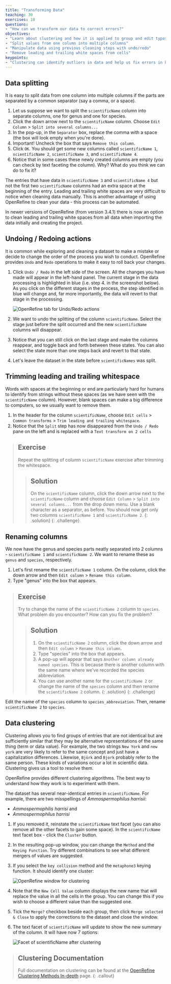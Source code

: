 ```yaml
---
title: "Transforming Data"
teaching: 30
exercises: 10
questions:
- "How can we transform our data to correct errors?"
objectives:
- "Learn about clustering and how it is applied to group and edit typos"
- "Split values from one column into multiple columns"
- "Manipulate data using previous cleaning steps with undo/redo"
- "Remove leading and trailing white spaces from cells"
keypoints:
- "Clustering can identify outliers in data and help us fix errors in bulk"
---
```


## Data splitting

It is easy to split data from one column into multiple columns if the parts are separated by a common separator (say a comma, or a space).

1. Let us suppose we want to split the `scientificName` column into separate columns, one for genus and one for species.
2. Click the down arrow next to the `scientificName` column. Choose `Edit Column` > `Split into several columns...`
3. In the pop-up, in the `Separator` box, replace the comma with a space (the box will look empty when you're done).
4. Important! Uncheck the box that says `Remove this column`.
5. Click `OK`. You should get some new columns called `scientificName 1`, `scientificName 2`, `scientificName 3`, and `scientificName 4`.
6. Notice that in some cases these newly created columns are empty (you can check by text faceting the column). Why? What do you think we can do to fix it?

The entries that have data in `scientificName 3` and `scientificName 4` but not the first two `scientificName` columns had an extra space at the beginning of the entry. Leading and trailing white spaces are very difficult to notice when cleaning data
manually. This is another advantage of using OpenRefine to clean your data - this process can be automated.

In newer versions of OpenRefine (from version 3.4.1) there is now an option to
clean leading and trailing white spaces from all data when importing the data initially and creating the project.

## Undoing / Redoing actions

It is common while exploring and cleaning a dataset to make a mistake or decide to change the order of the process you wish to conduct. OpenRefine provides `Undo` and `Redo` operations to make it easy to roll back your changes.

1. Click `Undo / Redo` in the left side of the screen. All the changes you have made will appear in the left-hand panel.
   The current stage in the data processing is highlighted in blue (i.e. step 4. in the screenshot below). As you click
   on the different stages in the process, the step identified in blue will change and, far more importantly, the data
   will revert to that stage in the processing.

   ![OpenRefine tab for Undo/Redo actions](../fig/or362-undoredo.png)

1. We want to undo the splitting of the column `scientificName`. Select the stage just
   before the split occurred and the new `scientificName` columns will disappear.
1. Notice that you can still click on the last stage and make the columns reappear, and toggle back and forth between these states. You can also select the state more than one steps back and revert to that state.
1. Let's leave the dataset in the state before `scientificNames` was split.

## Trimming leading and trailing whitespace

Words with spaces at the beginning or end are particularly hard for humans to identify from strings without these spaces (as we have seen with the `scientificName` column). However, blank spaces can make a big difference to computers, so we usually want to remove them.

1. In the header for the column `scientificName`, choose `Edit cells` > `Common transforms` > `Trim leading and trailing whitespace`.
2. Notice that the `Split` step has now disappeared from the `Undo / Redo` pane on the left and is replaced with a `Text transform on 2 cells`

> ## Exercise
> Repeat the splitting of column `scientificName` exercise after trimming the whitespace.
> > ## Solution
> >
> > On the `scientificName` column, click the down arrow next to the `scientificName` column and
> > choose `Edit Column` > `Split into several columns...` from the drop down menu. Use a blank character as a separator,
> > as before. You should now get only two columns `scientificName 1` and `scientificName 2`.
> {: .solution}
{: .challenge}

## Renaming columns

We now have the genus and species parts neatly separated into 2 columns - `scientificName 1` and `scientificName 2`.
We want to rename these as `genus` and `species`, respectively.
1. Let's first rename the `scientificName 1` column. On the column, click the down arrow and then `Edit column` > `Rename this column`.
3. Type "genus" into the box that appears.

> ## Exercise
>
> Try to change the name of the `scientificName 2` column to `species`. What problem do you encounter? How can you fix the problem?
>
> > ## Solution
> >
> > 1. On the `scientificName 2` column, click the down arrow and then `Edit column` > `Rename this column`.
> > 1. Type "species" into the box that appears.
> > 1. A pop-up will appear that says `Another column already named species`. This is because there is another column with the same name where we've recorded the species abbreviation.
> > 1. You can use another name for the `scientificName 2` or change the name of the `species` column and then rename the `scientificName 2` column.
> {: .solution}
{: .challenge}

Edit the name of the `species` column to `species_abbreviation`. Then, rename `scientificName 2` to `species`.

## Data clustering

Clustering allows you to find groups of entries that are not identical but are
sufficiently similar that they may be alternative representations of the same thing (term or data value).
For example, the two strings `New York` and `new york` are very likely to refer to the same concept and just have a
capitalization differences. Likewise, `Björk` and `Bjork` probably refer to the same person. These kinds of variations
occur a lot in scientific data. Clustering gives us a tool to resolve them.

OpenRefine provides different clustering algorithms. The best way to understand how they work is to experiment with them.

The dataset has several near-identical entries in `scientificName`. For example, there are two misspellings of *Ammospermophilus harrisii*:

 * *Ammospermophilis harrisi* and
 * *Ammospermophilus harrisi*

1. If you removed it, reinstate the `scientificName` text facet (you can also remove all the other facets to gain some space).
In the `scientificName` text facet box - click the `Cluster` button.
1. In the resulting pop-up window, you can change the `Method` and the `Keying Function`. Try different combinations to see what different mergers of values are suggested.
1. If you select the `key collision` method and the `metaphone3` keying function. It should identify one cluster:

   ![OpenRefine window for clustering](../fig/or362-clustering.png)

1. Note that the `New Cell Value` column displays the new name that will replace the value in all the cells in the
group. You can change this if you wish to choose a different value than the suggested one.
1. Tick the `Merge?` checkbox beside each group, then click `Merge selected & Close` to apply the corrections to the dataset and close the window.
1. The text facet of `scientificName` will update to show the new summary of the column. It will have now 7 options:

   ![Facet of scientificName after clustering](../fig/or362-clustering-result.png)

> ## Clustering Documentation
> Full documentation on clustering can be found at the [OpenRefine Clustering Methods In-depth](https://docs.openrefine.org/next/technical-reference/clustering-in-depth) page.
{: .callout}
